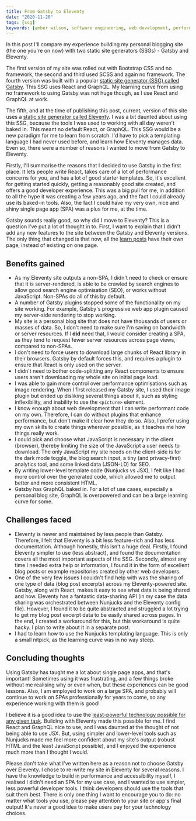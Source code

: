 ```yaml
---
title: From Gatsby to Eleventy
date: "2020-11-20"
tags: [ssg]
keywords: [amber wilson, software engineering, web development, performance, accessibility, gatsby, eleventy, static site, static site generator, javascript, html]
---
```


In this post I'll compare my experience building my personal blogging site (the one you're on now) with two static site generators (SSGs) - Gatsby and Eleventy.

The first version of my site was rolled out with Bootstrap CSS and no framework, the second and third used SCSS and again no framework. The fourth version was built with a popular <a href="https://www.gatsbyjs.com/">static site generator (SSG) called Gatsby</a>. This SSG uses React and GraphQL. My learning curve from using no framework to using Gatsby was not huge though, as I use React and GraphQL at work.

The fifth, and at the time of publishing this post, current, version of this site uses a <a href="https://www.11ty.dev/">static site generator called Eleventy</a>. I was a bit daunted about using this SSG, because the tools I was used to working with all day weren't baked in. This meant no default React, or GraphQL. This SSG would be a new paradigm for me to learn from scratch. I'd have to pick a templating language I had never used before, and learn how Eleventy manages data. Even so, there were a number of reasons I wanted to move from Gatsby to Eleventy.

Firstly, I'll summarise the reasons that I decided to use Gatsby in the first place. It lets people write React, takes care of a lot of performance concerns for you, and has a lot of good starter templates. So, it's excellent for getting started quickly, getting a reasonably good site created, and offers a good developer experience. This was a big pull for me, in addition to all the hype it was creating a few years ago, and the fact I could already use its baked-in tools. Also, the fact I could have my very own, nice and shiny single page app (SPA) was a plus for me, at the time.

Gatsby sounds really good, so why did I move to Eleventy? This is a question I've put a lot of thought in to. First, I want to explain that I didn't add any new features to the site between the Gatsby and Eleventy versions. The only thing that changed is that now, all the <a href="/learn">learn posts</a> have their own page, instead of existing on one page.

<h2>Benefits gained</h2>

- As my Eleventy site outputs a non-SPA, I didn't need to check or ensure that it is server-rendered, is able to be crawled by search engines to allow good search engine optimisation (SEO), or works without JavaScript. Non-SPAs do all of this by default.
- A number of Gatsby plugins stopped some of the functionality on my site working. For example, Gatsby's progressive web app plugin caused my server-side rendering to stop working.
- My site is a personal blog site that does not have thousands of users or masses of data. So, I don't need to make sure I'm saving on bandwidth or server resources. If I <strong>did</strong> need that, I would consider creating a SPA, as they tend to request fewer server resources across page views, compared to non-SPAs.
- I don't need to force users to download large chunks of React library in their browsers. Gatsby by default forces this, and requires a plugin to ensure that React is only used on the server.
- I didn't need to bother code-splitting any React components to ensure users aren't downloading my whole site on initial page load.
- I was able to gain more control over performance optimisations such as image rendering. When I first released my Gatsby site, I used their image plugin but ended up disliking several things about it, such as styling inflexibility, and inability to use the `<picture>` element.
- I know enough about web development that I can write performant code on my own. Therefore, I can do without plugins that enhance performance, but don't make it clear how they do so. Also, I prefer using my own skills to create things wherever possible, as it teaches me how things really work.
- I could pick and choose what JavaScript is necessary in the client (browser), thereby limiting the size of the JavaScript a user needs to download. The only JavaScript my site needs on the client-side is for the dark mode toggle, the blog search input, a tiny (and privacy-first) analytics tool, and some linked data (JSON-LD) for SEO.
- By writing lower-level template code (Nunjucks vs JSX), I felt like I had more control over the generated code, which allowed me to output better and more consistent HTML.
- Gatsby has GraphQL baked in. For a lot of use cases, especially a personal blog site, GraphQL is overpowered and can be a large learning curve for some.

<h2>Challenges faced</h2>

- Eleventy is newer and maintained by less people than Gatsby. Therefore, I felt that Eleventy is a bit less feature-rich and has less documentation. Although honestly, this isn't a huge deal. Firstly, I found Eleventy simpler to use (less abstract), and found the documentation covers all the most important aspects of the SSG. Secondly, almost any time I needed extra help or information, I found it in the form of excellent blog posts or example repositories created by other web developers.
- One of the very few issues I couldn't find help with was the sharing of one type of data (blog post excerpts) across my Eleventy-powered site. Gatsby, along with React, makes it easy to see what data is being shared and how. Eleventy has a fantastic data-sharing API (in my case the data sharing was orchestrated between Nunjucks and the Eleventy config file). However, I found it to be quite abstracted and struggled a lot trying to get my blog post excerpt data to be easily shared across pages. In the end, I created a workaround for this, but this workaround is quite hacky. I plan to write about it in a separate post.
- I had to learn how to use the Nunjucks templating language. This is only a small nitpick, as the learning curve was in no way steep.

<h2>Concluding thoughts</h2>

Using Gatsby has taught me a lot about single page apps, and that's important! Sometimes using it was frustrating, and a few things broke without me realising why or even when, but these experiences can be good lessons. Also, I am employed to work on a large SPA, and probably will continue to work on SPAs professionally for years to come, so any experience working with them is good! 

I believe it is a good idea to use the <a href="https://adactio.com/journal/14327">least-powerful technology possible for any given task</a>. Building with Eleventy made this possible for me. I find React and GraphQL nice to use, and I was daunted at the thought of not being able to use JSX. But, using simpler and lower-level tools such as Nunjucks made me feel more confident about my site's output (robust HTML and the least JavaScript possible), and I enjoyed the experience much more than I thought I would.

Please don't take what I've written here as a reason not to choose Gatsby over Eleventy. I chose to re-write my site in Eleventy for several reasons. I have the knowledge to build in performance and accessibility myself, I realised I didn't need an SPA for my use case, and I wanted to use simpler, less powerful developer tools. I think developers should use the tools that suit them best. There is only one thing I want to encourage you to do: no matter what tools you use, please pay attention to your site or app's final output! It's never a good idea to make users pay for your technology choices.
